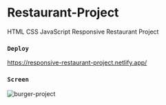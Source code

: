 # Restaurant-Project
HTML CSS JavaScript Responsive Restaurant Project



### `Deploy`

https://responsive-restaurant-project.netlify.app/



### `Screen`

![burger-project](https://github.com/ruveydaakb/Burger-Project/assets/54941922/9d1cc32e-3003-45e8-9b46-94e840bf9811)

